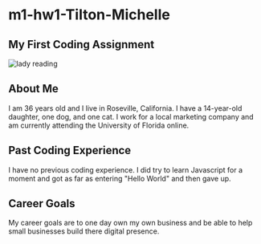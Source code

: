 # m1-hw1-Tilton-Michelle
## My First Coding Assignment ##
![lady reading](https://media.giphy.com/media/l0MYtRl33WaN4HGBq/giphy.gif)
## About Me ##
I am 36 years old and I live in Roseville, California. I have a 14-year-old daughter, one dog, and one cat. I work for a local marketing company and am currently attending the University of Florida online.
## Past Coding Experience ##
I have no previous coding experience. I did try to learn Javascript for a moment and got as far as entering "Hello World" and then gave up.
## Career Goals ##
My career goals are to one day own my own business and be able to help small businesses build there digital presence.



